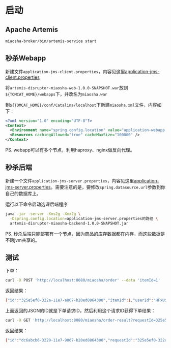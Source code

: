 # 启动

## Apache Artemis

```bash
miaosha-broker/bin/artemis-service start
```

## 秒杀Webapp

新建文件``application-jms-client.properties``，内容见这里[application-jms-client.properties](jms-client/src/main/resources/application-jms-client.properties)

将``artemis-disruptor-miaosha-web-1.0.0-SNAPSHOT.war``放到``${TOMCAT_HOME}/webapps``下，并改名为``miaosha.war``

到``${TOMCAT_HOME}/conf/Catalina/localhost``下新建``miaosha.xml``文件，内容如下：

```xml
<?xml version="1.0" encoding="UTF-8"?>
<Context>
  <Environment name="spring.config.location" value="application-webapp.properties的绝对路径" type="java.lang.String"/>
  <Resources cachingAllowed="true" cacheMaxSize="100000" />
</Context>
```

PS. webapp可以有多个节点，利用haproxy、nginx做反向代理。

## 秒杀后端

新建一个文件``application-jms-server.properties``，内容见这里[application-jms-server.properties](jms-server/src/main/resources/application-jms-server.properties)。需要注意的是，要修改``spring.datasource.url``参数到你自己的数据库上。

运行以下命令启动选课后端程序

```bash
java -jar -server -Xms2g -Xmx2g \
  -Dspring.config.location=application-jms-server.properties的路径 \
  artemis-disruptor-miaosha-backend-1.0.0-SNAPSHOT.jar
```

PS. 秒杀后端只能部署有一个节点，因为商品的库存数据都在内存，而这些数据是不跨jvm共享的。

## 测试

下单：

```bash
curl -X POST 'http://localhost:8080/miaosha/order' --data 'itemId=1'
```

返回结果：

```bash
{"id":"325e5ef0-322a-11e7-a867-b20ed8864300","itemId":1,"userId":"HFxUS"}
```

上面返回的JSON的ID就是下单请求ID，然后利用这个请求ID获得下单结果：

```bash
curl -X GET 'http://localhost:8080/miaosha/order-result?requestId=325e5ef0-322a-11e7-a867-b20ed8864300'
```

返回结果：

```bash
{"id":"dc6abcb6-3229-11e7-9067-b20ed8864300","requestId":"325e5ef0-322a-11e7-a867-b20ed8864300","errorMessage":null,"success":true}
```
